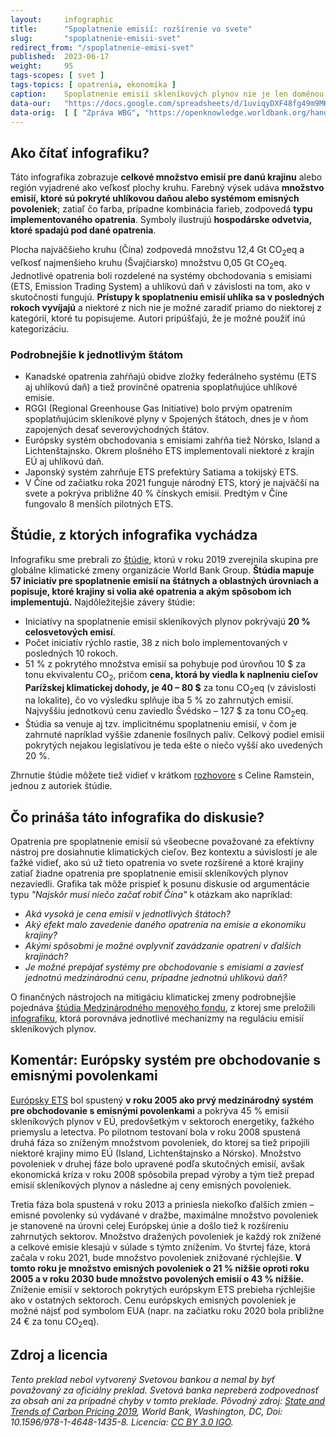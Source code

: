 ```yaml
---
layout:     infographic
title:      "Spoplatnenie emisií: rozšírenie vo svete"
slug:       "spoplatnenie-emisii-svet"
redirect_from: "/spoplatnenie-emisi-svet"
published:  2023-06-17
weight:     95
tags-scopes: [ svet ]
tags-topics: [ opatrenia, ekonomika ]
caption:    Spoplatnenie emisií skleníkových plynov nie je len doménou Európskej únie – mnoho krajín sveta má zavedenú uhlíkovú daň alebo systém emisných povoleniek.
data-our:   "https://docs.google.com/spreadsheets/d/1uviqyDXF48fg49m9MKZV-ghN_nmoteMqfFgt01ouqjg/edit?usp=sharing"
data-orig:	[ [ "Zpráva WBG", "https://openknowledge.worldbank.org/handle/10986/31755" ] ]
---
```

## Ako čítať infografiku?

Táto infografika zobrazuje **celkové množstvo emisií pre danú krajinu** alebo región vyjadrené ako veľkosť plochy kruhu. Farebný výsek udáva **množstvo emisií, ktoré sú pokryté uhlíkovou daňou alebo systémom emisných povoleniek**; zatiaľ čo farba, prípadne kombinácia farieb, zodpovedá **typu implementovaného opatrenia**. Symboly ilustrujú **hospodárske odvetvia, ktoré spadajú pod dané opatrenia**.

Plocha najväčšieho kruhu (Čína) zodpovedá množstvu 12,4 Gt <glossary id="co2eq">CO<sub>2</sub>eq</glossary> a veľkosť najmenšieho kruhu (Švajčiarsko) množstvu 0,05 Gt CO<sub>2</sub>eq. Jednotlivé opatrenia boli rozdelené na systémy obchodovania s emisiami (ETS, Emission Trading System) a uhlíkovú daň v závislosti na tom, ako v skutočnosti fungujú. **Prístupy k spoplatneniu emisií uhlíka sa v posledných rokoch vyvíjajú** a niektoré z nich nie je možné zaradiť priamo do niektorej z kategórií, ktoré tu popisujeme. Autori pripúšťajú, že je možné použiť inú kategorizáciu.

### Podrobnejšie k jednotlivým štátom

* Kanadské opatrenia zahŕňajú obidve zložky federálneho systému (ETS aj uhlíkovú daň) a tiež provinčné opatrenia spoplatňujúce uhlíkové emisie.
* RGGI (Regional Greenhouse Gas Initiative) bolo prvým opatrením spoplatňujúcim skleníkové plyny v Spojených štátoch, dnes je v ňom zapojených desať severovýchodných štátov.
* Európsky systém obchodovania s emisiami zahŕňa tiež Nórsko, Island a Lichtenštajnsko. Okrem plošného ETS implementovali niektoré z krajín EÚ aj uhlíkovú daň.
* Japonský systém zahrňuje ETS prefektúry Satiama a tokijský ETS.
* V Číne od začiatku roka 2021 funguje národný ETS, ktorý je najväčší na svete a pokrýva približne 40 % čínskych emisií. Predtým v Číne fungovalo 8 menších pilotných ETS.

## Štúdie, z ktorých infografika vychádza

Infografiku sme prebrali zo [štúdie](https://openknowledge.worldbank.org/handle/10986/31755), ktorú v roku 2019 zverejnila skupina pre globálne klimatické zmeny organizácie World Bank Group. **Štúdia mapuje 57 iniciatív pre spoplatnenie emisií na štátnych a oblastných úrovniach a popisuje, ktoré krajiny si volia aké opatrenia a akým spôsobom ich implementujú.** Najdôležitejšie závery štúdie:

* Iniciatívy na spoplatnenie emisií skleníkových plynov pokrývajú **20 % celosvetových emisí**.
* Počet iniciatív rýchlo rastie, 38 z nich bolo implementovaných v posledných 10 rokoch.
* 51 % z pokrytého množstva emisií sa pohybuje pod úrovňou 10 $ za tonu ekvivalentu CO<sub>2</sub>, pričom **cena, ktorá by viedla k naplneniu cieľov Parížskej klimatickej dohody, je 40 – 80 $** za tonu CO<sub>2</sub>eq (v závislosti na lokalite), čo vo výsledku splňuje iba  5 % zo zahrnutých emisií. Najvyššiu jednotkovú cenu zaviedlo Švédsko – 127 $ za tonu CO<sub>2</sub>eq.
* Štúdia sa venuje aj tzv. implicitnému spoplatneniu emisií, v čom je zahrnuté napríklad vyššie zdanenie fosílnych palív. Celkový podiel emisií pokrytých nejakou legislatívou je teda ešte o niečo vyšší ako uvedených 20 %.

Zhrnutie štúdie môžete tiež vidieť v krátkom [rozhovore](https://www.youtube.com/watch?v=jBcpZahjKcE) s Celine Ramstein, jednou z autoriek štúdie.

## Čo prináša táto infografika do diskusie?

Opatrenia pre spoplatnenie emisií sú všeobecne považované za efektívny nástroj pre dosiahnutie klimatických cieľov. Bez kontextu a súvislostí je ale ťažké vidieť, ako sú už tieto opatrenia vo svete rozšírené a ktoré krajiny zatiaľ žiadne opatrenia pre spoplatnenie emisií skleníkových plynov nezaviedli. Grafika tak môže prispieť k posunu diskusie od argumentácie typu *"Najskôr musí niečo začať robiť Čína"* k otázkam ako napríklad:

* *Aká vysoká je cena emisií v jednotlivých štátoch?*
* *Aký efekt malo zavedenie daného opatrenia na emisie a ekonomiku krajiny?*
* *Akými spôsobmi je možné ovplyvniť zavádzanie opatrení v ďalších krajinách?*
* *Je možné prepájať systémy pre obchodovanie s emisiami a zaviesť jednotnú medzinárodnú cenu, prípadne jednotnú uhlíkovú daň?*

O finančných nástrojoch na mitigáciu klimatickej zmeny podrobnejšie pojednáva [štúdia Medzinárodného menového fondu](https://www.imf.org/en/Publications/FM/Issues/2019/09/12/fiscal-monitor-october-2019), z ktorej sme preložili [infografiku](/infografiky/mitigacne-opatrenia-mmf), ktorá porovnáva jednotlivé mechanizmy na reguláciu emisií skleníkových plynov.

## Komentár: Európsky systém pre obchodovanie s emisnými povolenkami

[Európsky ETS](https://ec.europa.eu/clima/policies/ets_en) bol spustený **v roku 2005 ako prvý medzinárodný systém pre obchodovanie s emisnými povolenkami** a pokrýva 45 % emisií skleníkových plynov v EÚ, predovšetkým v sektoroch energetiky, ťažkého priemyslu a letectva. Po pilotnom testovaní bola v roku 2008 spustená druhá fáza so zníženým množstvom povoleniek, do ktorej sa tiež pripojili niektoré krajiny mimo EÚ (Island, Lichtenštajnsko a Nórsko). Množstvo povoleniek v druhej fáze bolo upravené podľa skutočných emisií, avšak ekonomická kríza v roku 2008 spôsobila prepad výroby a tým tiež prepad emisií skleníkových plynov a následne aj ceny emisných povoleniek.

Tretia fáza bola spustená v roku 2013 a priniesla niekoľko ďalších zmien – emisné povolenky sú vydávané v dražbe, maximálne množstvo povoleniek je stanovené na úrovni celej Európskej únie a došlo tiež k rozšíreniu zahrnutých sektorov. Množstvo dražených povoleniek je každý rok znížené a celkové emisie klesajú v súlade s týmto znížením. Vo štvrtej fáze, ktorá začala v roku 2021, bude množstvo povoleniek znižované rýchlejšie. **V tomto roku je množstvo emisných povoleniek o 21 % nižšie oproti roku 2005 a v roku 2030 bude množstvo povolených emisií o 43 % nižšie.** Zníženie emisií v sektoroch pokrytých európskym ETS prebieha rýchlejšie ako v ostatných sektoroch. Cenu európskych emisných povoleniek je možné nájsť pod symbolom EUA (napr. na začiatku roku 2020 bola približne 24 € za tonu CO<sub>2</sub>eq).

## Zdroj a licencia

_Tento preklad nebol vytvorený Svetovou bankou a nemal by byť považovaný za oficiálny preklad. Svetová banka nepreberá zodpovednosť za obsah ani za prípadné chyby v tomto preklade. Pôvodný zdroj: [State and Trends of Carbon Pricing 2019](https://openknowledge.worldbank.org/handle/10986/31755), World Bank, Washington, DC, Doi: 10.1596/978-1-4648-1435-8. Licencia: [CC BY 3.0 IGO](https://creativecommons.org/licenses/by/3.0/igo/)._
